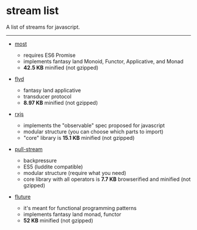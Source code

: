 # stream list

A list of streams for javascript. 

---------------------------

* [most](https://github.com/cujojs/most)
  * requires ES6 Promise
  * implements fantasy land Monoid, Functor, Applicative, and Monad
  * **42.5 KB** minified (not gzipped)

* [flyd](https://github.com/paldepind/flyd)
  * fantasy land applicative
  * transducer protocol
  * **8.97 KB** minified (not gzipped)

* [rxjs](https://github.com/Reactive-Extensions/RxJS)
  * implements the "observable" spec proposed for javascript
  * modular structure (you can choose which parts to import)
  * "core" library is **15.1 KB** minified (not gzipped)

* [pull-stream](https://github.com/pull-stream/pull-stream)
  * backpressure
  * ES5 (luddite compatible)
  * modular structure (require what you need)
  * core library with all operators is **7.7 KB** browserified and minified (not gzipped)

* [fluture](https://github.com/fluture-js/Fluture)
  * it's meant for functional programming patterns
  * implements fantasy land monad, functor
  * **52 KB** minified (not gzipped)

